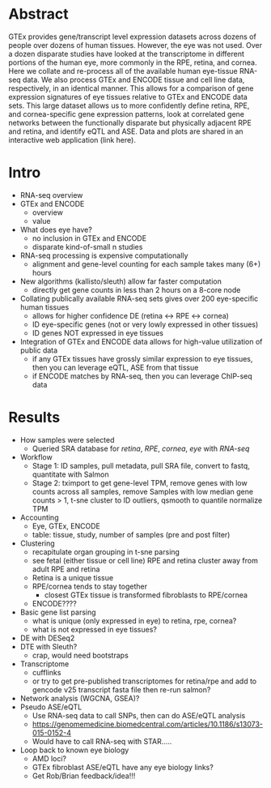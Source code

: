 # Abstract
GTEx provides gene/transcript level expression datasets across dozens of people over dozens of human tissues. However, the eye was not used. Over a dozen disparate studies have looked at the transcriptome in different portions of the human eye, more commonly in the RPE, retina, and cornea. Here we collate and re-process all of the available human eye-tissue RNA-seq data. We also process GTEx and ENCODE tissue and cell line data, respectively, in an identical manner. This allows for a comparison of gene expression signatures of eye tissues relative to GTEx and ENCODE data sets. This large dataset allows us to more confidently define retina, RPE, and cornea-specific gene expression patterns, look at correlated gene networks between the functionally disparate but physically adjacent RPE and retina, and identify eQTL and ASE. Data and plots are shared in an interactive web application (link here).

# Intro
- RNA-seq overview
- GTEx and ENCODE
  * overview
  * value
- What does eye have?
  * no inclusion in GTEx and ENCODE
  * disparate kind-of-small n studies
- RNA-seq processing is expensive computationally
  * alignment and gene-level counting for each sample takes many (6+) hours
- New algorithms (kallisto/sleuth) allow far faster computation
  * directly get gene counts in less than 2 hours on a 8-core node
- Collating publically available RNA-seq sets gives over 200 eye-specific human tissues
  * allows for higher confidence DE (retina <-> RPE <-> cornea)
  * ID eye-specific genes (not or very lowly expressed in other tissues)
  * ID genes NOT expressed in eye tissues
- Integration of GTEx and ENCODE data allows for high-value utilization of public data
  * if any GTEx tissues have grossly similar expression to eye tissues, then you can leverage eQTL, ASE from that tissue
  * if ENCODE matches by RNA-seq, then you can leverage ChIP-seq data
  
# Results
- How samples were selected
  * Queried SRA database for *retina*, *RPE*, *cornea*, *eye* with *RNA-seq*
- Workflow
  * Stage 1: ID samples, pull metadata, pull SRA file, convert to fastq, quantitate with Salmon
  * Stage 2: tximport to get gene-level TPM, remove genes with low counts across all samples, remove Samples with low median gene counts > 1, t-sne cluster to ID outliers, qsmooth to quantile normalize TPM
- Accounting
  * Eye, GTEx, ENCODE 
  * table: tissue, study, number of samples (pre and post filter)
- Clustering
  * recapitulate organ grouping in t-sne parsing
  * see fetal (either tissue or cell line) RPE and retina cluster away from adult RPE and retina
  * Retina is a unique tissue
  * RPE/cornea tends to stay together
    * closest GTEx tissue is transformed fibroblasts to RPE/cornea
  * ENCODE????
- Basic gene list parsing
  * what is unique (only expressed in eye) to retina, rpe, cornea?
  * what is not expressed in eye tissues?
- DE with DESeq2
- DTE with Sleuth?
  * crap, would need bootstraps
- Transcriptome
  * cufflinks
  * or try to get pre-published transcriptomes for retina/rpe and add to gencode v25 transcript fasta file then re-run salmon?
- Network analysis (WGCNA, GSEA)?
- Pseudo ASE/eQTL
  * Use RNA-seq data to call SNPs, then can do ASE/eQTL analysis
  * https://genomemedicine.biomedcentral.com/articles/10.1186/s13073-015-0152-4
  * Would have to call RNA-seq with STAR.....
- Loop back to known eye biology
  * AMD loci?
  * GTEx fibroblast ASE/eQTL have any eye biology links?
  * Get Rob/Brian feedback/idea!!!
